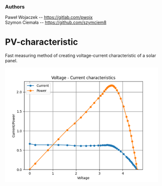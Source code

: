 ### Authors

Paweł Wojaczek -- https://gitlab.com/pwojx </br>
Szymon Ciemała -- https://github.com/szymciem8

# PV-characteristic
Fast measuring method of creating voltage-current characteristic of a solar panel.

![](ch-k.png)
